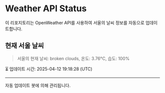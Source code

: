 
# Weather API Status

이 리포지토리는 OpenWeather API를 사용하여 서울의 날씨 정보를 자동으로 업데이트합니다.

## 현재 서울 날씨
> 서울의 현재 날씨: broken clouds, 온도: 3.76°C, 습도: 100%

⏳ 업데이트 시간: 2025-04-12 19:18:28 (UTC)

---
자동 업데이트 봇에 의해 관리됩니다.
